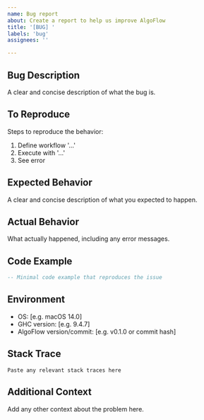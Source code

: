 ```yaml
---
name: Bug report
about: Create a report to help us improve AlgoFlow
title: '[BUG] '
labels: 'bug'
assignees: ''

---
```


## Bug Description
A clear and concise description of what the bug is.

## To Reproduce
Steps to reproduce the behavior:
1. Define workflow '...'
2. Execute with '...'
3. See error

## Expected Behavior
A clear and concise description of what you expected to happen.

## Actual Behavior
What actually happened, including any error messages.

## Code Example
```haskell
-- Minimal code example that reproduces the issue
```

## Environment
- OS: [e.g. macOS 14.0]
- GHC version: [e.g. 9.4.7]
- AlgoFlow version/commit: [e.g. v0.1.0 or commit hash]

## Stack Trace
```
Paste any relevant stack traces here
```

## Additional Context
Add any other context about the problem here.